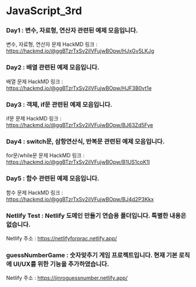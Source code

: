 # JavaScript_3rd
### Day1 : 변수, 자료형, 연산자 관련된 예제 모음입니다.
변수, 자료형, 연산자 문제 HackMD 링크 : https://hackmd.io/@ggBTzrTxSv2iIVFujwBOpw/HJxGv5LKJg
### Day2 : 배열 관련된 예제 모음입니다.
배열 문제 HackMD 링크 : https://hackmd.io/@ggBTzrTxSv2iIVFujwBOpw/HJF3B0vt1e
### Day3 : 객체, if문 관련된 예제 모음입니다.
if문 문제 HackMD 링크 : https://hackmd.io/@ggBTzrTxSv2iIVFujwBOpw/BJ63Zd5Fye
### Day4 : switch문, 삼항연산식, 반복문 관련된 예제 모음입니다.
for문/while문 문제 HackMD 링크 : https://hackmd.io/@ggBTzrTxSv2iIVFujwBOpw/B1US1coK1l
### Day5 : 함수 관련된 예제 모음입니다.
함수 문제 HackMD 링크 : https://hackmd.io/@ggBTzrTxSv2iIVFujwBOpw/BJ4d2P3Kkx
### Netlify Test : Netlify 도메인 만들기 연습용 폴더입니다. 특별한 내용은 없습니다.
Netlify 주소 : https://netlifyforprac.netlify.app/
### guessNumberGame : 숫자맞추기 게임 프로젝트입니다. 현재 기본 로직에 UI/UX를 위한 기능을 추가하였습니다.
Netlify 주소 : https://jinroguessnumber.netlify.app/
